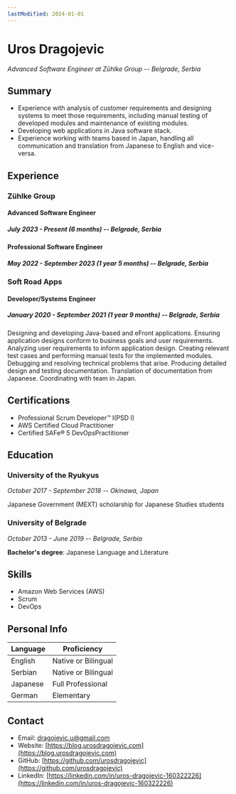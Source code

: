 ```yaml
---
lastModified: 2024-01-01
---
```

# Uros Dragojevic
*Advanced Software Engineer at Zühlke Group -- Belgrade, Serbia*

## Summary
- Experience with analysis of customer requirements and designing systems to meet those requirements, including manual testing of developed modules and maintenance of existing modules.
- Developing web applications in Java software stack.
- Experience working with teams based in Japan, handling all communication and translation from Japanese to English and vice-versa.

## Experience

### Zühlke Group
#### Advanced Software Engineer
##### *July 2023 - Present (6 months) -- Belgrade, Serbia*

#### Professional Software Engineer
##### *May 2022 - September 2023 (1 year 5 months) -- Belgrade, Serbia*

### Soft Road Apps
#### Developer/Systems Engineer
##### *January 2020 - September 2021 (1 year 9 months) -- Belgrade, Serbia*

Designing and developing Java-based and eFront applications.
Ensuring application designs conform to business goals and user requirements.
Analyzing user requirements to inform application design.
Creating relevant test cases and performing manual tests for the implemented modules.
Debugging and resolving technical problems that arise.
Producing detailed design and testing documentation.
Translation of documentation from Japanese.
Coordinating with team in Japan.

## Certifications

- Professional Scrum Developer™ I(PSD I)
- AWS Certified Cloud Practitioner
- Certified SAFe® 5 DevOpsPractitioner

## Education

### University of the Ryukyus
*October 2017 - September 2018 -- Okinawa, Japan*

Japanese Government (MEXT) scholarship for Japanese Studies students

### University of Belgrade
*October 2013 - June 2019 -- Belgrade, Serbia*

__Bachelor's degree__: Japanese Language and Literature

## Skills
- Amazon Web Services (AWS)
- Scrum
- DevOps

## Personal Info
| Language       | Proficiency         |
| -------------- | ------------------- |
| English        | Native or Bilingual |
| Serbian        | Native or Bilingual |
| Japanese       | Full Professional   |
| German         | Elementary          |

## Contact
- Email: [dragojevic.u@gmail.com](mailto:dragojevic.u@gmail.com)
- Website: [https://blog.urosdragojevic.com](https://blog.urosdragojevic.com)
- GitHub: [https://github.com/urosdragojevic](https://github.com/urosdragojevic)
- LinkedIn: [https://linkedin.com/in/uros-dragojevic-160322226](https://linkedin.com/in/uros-dragojevic-160322226)
